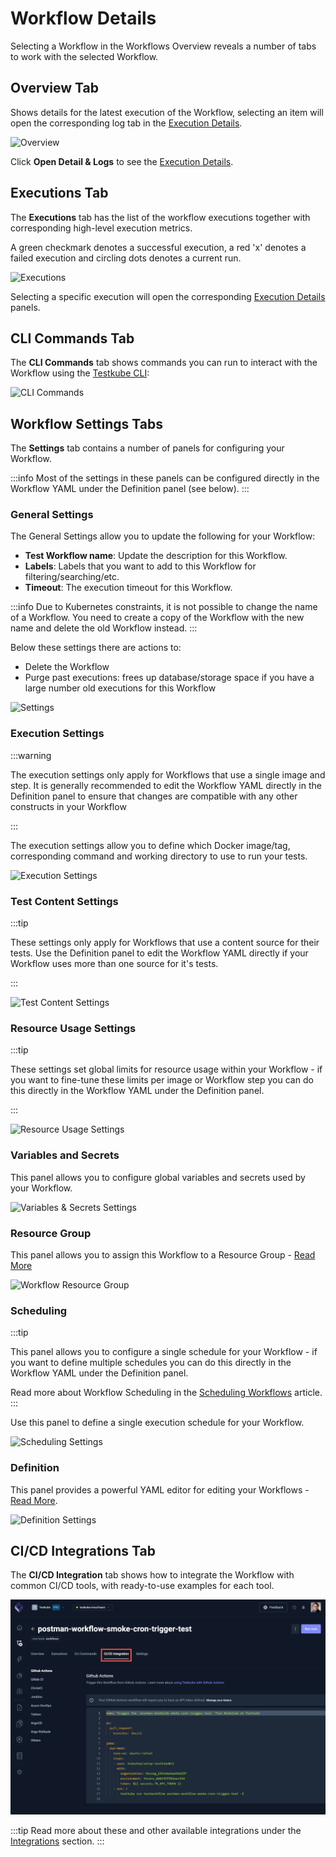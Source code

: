 # Workflow Details

Selecting a Workflow in the Workflows Overview reveals a number of tabs to work with the selected Workflow.

## Overview Tab

Shows details for the latest execution of the Workflow, selecting an item will open the corresponding log tab in 
the [Execution Details](testkube-dashboard-execution-details).

![Overview](../img/workflow-details-overview-092024.png)

Click **Open Detail & Logs** to see the [Execution Details](testkube-dashboard-execution-details).

## Executions Tab

The **Executions** tab has the list of the workflow executions together with corresponding high-level
execution metrics. 

A green checkmark denotes a successful execution, a red 'x' denotes a failed execution and circling dots denotes a current run.

![Executions](../img/workflow-details-executions-092024.png)

Selecting a specific execution will open the corresponding [Execution Details](testkube-dashboard-execution-details)
panels.

## CLI Commands Tab

The **CLI Commands** tab shows commands you can run to interact with the Workflow using the [Testkube CLI](/articles/cli):

![CLI Commands](../img/workflows-cli-commands-092024.png)

## Workflow Settings Tabs

The **Settings** tab contains a number of panels for configuring your Workflow.

:::info
Most of the settings in these panels can be configured directly in the Workflow YAML under the Definition panel (see below). 
:::

### General Settings

The General Settings allow you to update the following for your Workflow:

- **Test Workflow name**: Update the description for this Workflow.
- **Labels**: Labels that you want to add to this Workflow for filtering/searching/etc.
- **Timeout**: The execution timeout for this Workflow.

:::info
Due to Kubernetes constraints, it is not possible to change the name of a Workflow.
You need to create a copy of the Workflow with the new name and delete the old Workflow instead.
:::

Below these settings there are actions to:

- Delete the Workflow
- Purge past executions: frees up database/storage space if you have a large number old executions for this Workflow

![Settings](../img/workflows-settings-092024.png)

### Execution Settings

:::warning

The execution settings only apply for Workflows that use a single image and step. It is generally recommended to
edit the Workflow YAML directly in the Definition panel to ensure that changes are compatible with any 
other constructs in your Workflow

:::

The execution settings allow you to define which Docker image/tag, corresponding command and working directory to use to run your tests.

![Execution Settings](../img/execution-settings-092024.png)

### Test Content Settings

:::tip

These settings only apply for Workflows that use a content source for their tests. Use the Definition panel to 
edit the Workflow YAML directly if your Workflow uses more than one source for it's tests.

:::


![Test Content Settings](../img/test-content-settings-092024.png)

### Resource Usage Settings

:::tip

These settings set global limits for resource usage within your Workflow - if you want to fine-tune these
limits per image or Workflow step you can do this directly in the Workflow YAML under the Definition panel.

:::

![Resource Usage Settings](../img/resource-usage-settings-092024.png)

### Variables and Secrets

This panel allows you to configure global variables and secrets used by your Workflow.

![Variables & Secrets Settings](../img/variables-and-secrets-settings-092024.png)

### Resource Group

This panel allows you to assign this Workflow to a Resource Group - [Read More](/articles/resource-groups#managing-resources-in-a-resource-group)

![Workflow Resource Group](images/workflow-resource-group.png)

### Scheduling

:::tip

This panel allows you to configure a single schedule for your Workflow - if you want to define
multiple schedules you can do this directly in the Workflow YAML under the Definition panel.

Read more about Workflow Scheduling in the [Scheduling Workflows](/articles/scheduling-tests) article.
:::

Use this panel to define a single execution schedule for your Workflow.

![Scheduling Settings](../img/scheduling-settings-092024.png)

### Definition

This panel provides a powerful YAML editor for editing your Workflows - [Read More](testkube-dashboard-workflow-editor). 

![Definition Settings](../img/definition-settings-092024.png)

## CI/CD Integrations Tab

The **CI/CD Integration** tab shows how to integrate the Workflow with common CI/CD tools, with 
ready-to-use examples for each tool.

![CI/CD Integration](../img/workflows-cicd-integrations-092024.png)

:::tip
Read more about these and other available integrations under the [Integrations](/articles/integrations) section.
:::
